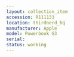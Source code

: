 ```yaml
---
layout: collection_item
accession: R111133
location: thirdnerd_hq
manufacturer: Apple
model: Powerbook G3
serial: 
status: working
---
```


